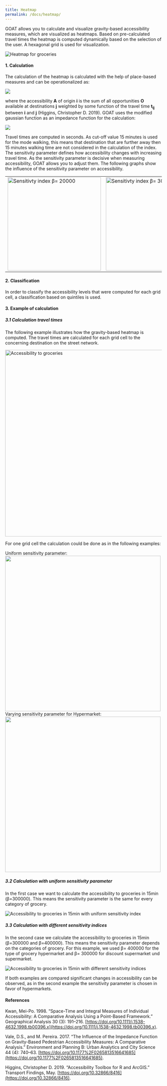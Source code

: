 ```yaml
---
title: Heatmap
permalink: /docs/heatmap/
---
```


GOAT allows you to calculate and visualize gravity-based accessibility measures, which are visualized as heatmaps. Based on pre-calculated travel times the heatmap is computed dynamically based on the selection of the user. A hexagonal grid is used for visualization.

<img class="img-responsive" src="../../img/Docs/technical_documentation/heatmap/heatmap.png" title="Heatmap for groceries">

#### 1. Calculation
The calculation of the heatmap is calculated with the help of place-based measures and can be operationalized as:

<img class="img-responsive" src="../../img/Docs/technical_documentation/heatmap/place-based_accessibility_measures.png">

where the accessibility <b>A</b> of origin <b>i</b> is the sum of all opportunities <b>O</b> available at destinations <b>j</b> weighted by some function of the travel time <b> t<sub>ij</sub></b>  between <b>i</b> and <b>j</b> (Higgins, Christopher D. 2019). GOAT uses the modified gaussian function as an impedance function for the calculation: 

<img class="img-responsive" src="../../img/Docs/technical_documentation/heatmap/Gaussian_function.png">

Travel times are computed in seconds. As cut-off value 15 minutes is used for the mode walking, this means that destination that are further away then 15 minutes walking time are not considered in the calculation of the index.
The sensitivity parameter defines how accessibility changes with increasing travel time. As the sensitivity parameter is decisive when measuring accessibility, GOAT allows you to adjust them. The following graphs show the influence of the sensitivity parameter on accessibility. 

<table><tr>
<td> <img class="img-responsive" src="../../img//Docs/technical_documentation/heatmap/sensitivity_index_20000.png" title="Sensitivty index β= 20000" style="width: 300px;"/> </td>
<td> <img class="img-responsive" src="../../img//Docs/technical_documentation/heatmap/sensitivity_index_30000.png" title="Sensitivty index β= 30000" style="width: 300px;"/> </td>
</tr></table>

#### 2. Classification
In order to classify the accessibility levels that were computed for each grid cell, a classification based on quintiles is used. 

#### 3. Example of calculation
##### 3.1 Calculation travel times
The following example illustrates how the gravity-based heatmap is computed.
The travel times are calculated for each grid cell to the concerning destination on the street network. 


<img class="img-responsive" src="../../img//Docs/technical_documentation/heatmap/grid_groceries.png" title="Accessibility to groceries" style="width: 600px;"/> 

For one grid cell the calculation could be done as in the following examples:

Uniform sensitivity parameter:
<img class="img-responsive" src="../../img//Docs/technical_documentation/heatmap/accessiblity_uniform_sensitivity-index.png" style="width: 500px;">
Varying sensitivity parameter for Hypermarket:
<img class="img-responsive" src="../../img//Docs/technical_documentation/heatmap/accessiblity_different_sensitivity-indices.png" style="width: 500px;">

##### 3.2 Calculation with uniform sensitivity parameter
In the first case we want to calculate the accessibility to groceries in 15min (β=300000).
This means the sensitivity parameter is the same for every category of grocery. 

<img class="img-responsive" src="../../img//Docs/technical_documentation/heatmap/uniform_sensitivity.png" title="Accessibility to groceries in 15min with uniform sensitivity index">

##### 3.3 Calculation with different sensitivity indices
In the second case we calculate the accessibility to groceries in 15min (β=300000 and 
β=400000). This means the sensitivity parameter depends on the categories of grocery. For this example, we used β= 400000 for the type of grocery hypermarket and β= 300000 for discount supermarket und supermarket.

<img class="img-responsive" src="../../img//Docs/technical_documentation/heatmap/different_sensitivity.png" title="Accessibility to groceries in 15min with different sensitivity indices" >


If both examples are compared significant changes in accessibility can be observed, as in the second example the sensitivity parameter is chosen in favor of hypermarkets. 

#### References

Kwan, Mei-Po. 1998. “Space-Time and Integral Measures of Individual Accessibility: A Comparative Analysis Using a Point-Based Framework.” Geographical Analysis 30 (3): 191–216. [https://doi.org/10.1111/j.1538-4632.1998.tb00396.x](https://doi.org/10.1111/j.1538-4632.1998.tb00396.x).

Vale, D.S., and M. Pereira. 2017. “The Influence of the Impedance Function on Gravity-Based Pedestrian Accessibility Measures: A Comparative Analysis.” Environment and Planning B: Urban Analytics and City Science 44 (4): 740–63. [https://doi.org/10.1177%2F0265813516641685](https://doi.org/10.1177%2F0265813516641685).

Higgins, Christopher D. 2019. “Accessibility Toolbox for R and ArcGIS.” Transport Findings, May. [https://doi.org/10.32866/8416](https://doi.org/10.32866/8416).

